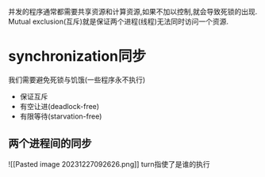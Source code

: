 并发的程序通常都需要共享资源和计算资源,如果不加以控制,就会导致死锁的出现.
Mutual exclusion(互斥)就是保证两个进程(线程)无法同时访问一个资源.
# synchronization同步
我们需要避免死锁与饥饿(一些程序永不执行)
- 保证互斥
- 有空让进(deadlock-free)
- 有限等待(starvation-free)

## 两个进程间的同步
![[Pasted image 20231227092626.png]]
turn指使了是谁的执行